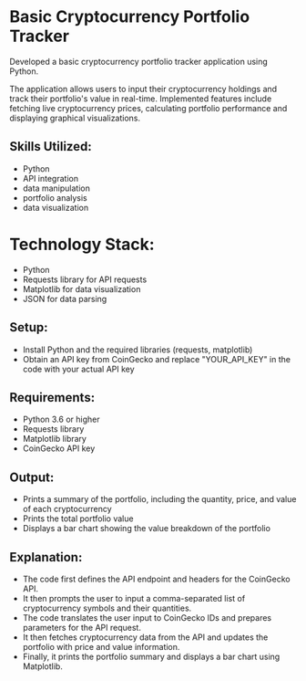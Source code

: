 # Basic Cryptocurrency Portfolio Tracker
Developed a basic cryptocurrency portfolio tracker application using Python.

The application allows users to input their cryptocurrency holdings and track their portfolio's value in real-time. Implemented features include fetching live cryptocurrency prices, calculating portfolio performance and displaying graphical visualizations.

## Skills Utilized: 
- Python
- API integration
- data manipulation
- portfolio analysis
- data visualization


# Technology Stack:
- Python
- Requests library for API requests
- Matplotlib for data visualization
- JSON for data parsing

## Setup:
- Install Python and the required libraries (requests, matplotlib)
- Obtain an API key from CoinGecko and replace "YOUR_API_KEY" in the code with your actual API key

## Requirements:
- Python 3.6 or higher
- Requests library
- Matplotlib library
- CoinGecko API key

## Output:
- Prints a summary of the portfolio, including the quantity, price, and value of each cryptocurrency
- Prints the total portfolio value
- Displays a bar chart showing the value breakdown of the portfolio

## Explanation:
- The code first defines the API endpoint and headers for the CoinGecko API.
- It then prompts the user to input a comma-separated list of cryptocurrency symbols and their quantities.
- The code translates the user input to CoinGecko IDs and prepares parameters for the API request.
- It then fetches cryptocurrency data from the API and updates the portfolio with price and value information.
- Finally, it prints the portfolio summary and displays a bar chart using Matplotlib.
